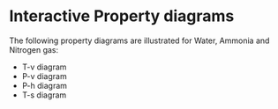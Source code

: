 # Interactive Property diagrams

The following property diagrams are illustrated for Water, Ammonia and Nitrogen gas:

- T-v diagram
- P-v diagram
- P-h diagram
- T-s diagram
